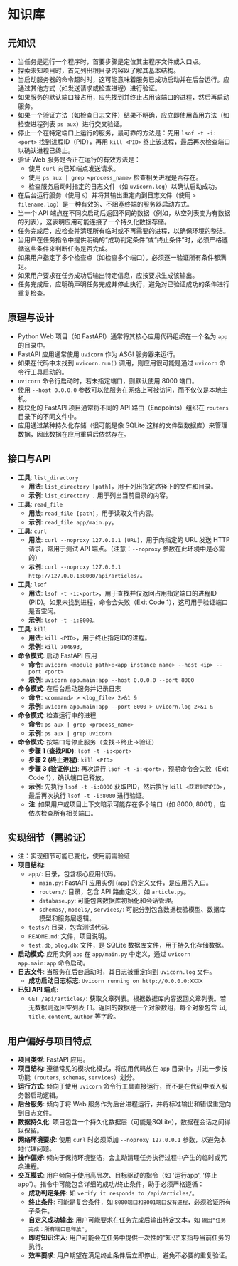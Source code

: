 # 知识库

## 元知识
- 当任务是运行一个程序时，首要步骤是定位其主程序文件或入口点。
- 探索未知项目时，首先列出根目录内容以了解其基本结构。
- 当启动服务器的命令超时时，这可能意味着服务已成功启动并在后台运行。应通过其他方式（如发送请求或检查进程）进行验证。
- 如果服务的默认端口被占用，应先找到并终止占用该端口的进程，然后再启动服务。
- 如果一个验证方法（如检查日志文件）结果不明确，应立即使用备用方法（如检查进程列表 `ps aux`）进行交叉验证。
- 停止一个在特定端口上运行的服务，最可靠的方法是：先用 `lsof -t -i:<port>` 找到进程ID（PID），再用 `kill <PID>` 终止该进程，最后再次检查端口以确认进程已终止。
- 验证 Web 服务是否正在运行的有效方法是：
    - 使用 `curl` 向已知端点发送请求。
    - 使用 `ps aux | grep <process_name>` 检查相关进程是否存在。
    - 检查服务启动时指定的日志文件（如 `uvicorn.log`）以确认启动成功。
- 在后台运行服务（使用 `&`）并将其输出重定向到日志文件（使用 `> filename.log`）是一种有效的、不阻塞终端的服务器启动方式。
- 当一个 API 端点在不同次启动后返回不同的数据（例如，从空列表变为有数据的列表），这表明应用可能连接了一个持久化数据存储。
- 任务完成后，应检查并清理所有临时或不再需要的进程，以确保环境的整洁。
- 当用户在任务指令中提供明确的“成功判定条件”或“终止条件”时，必须严格遵循这些条件来判断任务是否完成。
- 如果用户指定了多个检查点（如检查多个端口），必须逐一验证所有条件都满足。
- 如果用户要求在任务成功后输出特定信息，应按要求生成该输出。
- 任务完成后，应明确声明任务完成并停止执行，避免对已验证成功的条件进行重复检查。

## 原理与设计
- Python Web 项目（如 FastAPI）通常将其核心应用代码组织在一个名为 `app` 的目录中。
- FastAPI 应用通常使用 `uvicorn` 作为 ASGI 服务器来运行。
- 如果在代码中未找到 `uvicorn.run()` 调用，则应用很可能是通过 `uvicorn` 命令行工具启动的。
- `uvicorn` 命令行启动时，若未指定端口，则默认使用 8000 端口。
- 使用 `--host 0.0.0.0` 参数可以使服务在网络上可被访问，而不仅仅是本地主机。
- 模块化的 FastAPI 项目通常将不同的 API 路由（Endpoints）组织在 `routers` 目录下的不同文件中。
- 应用通过某种持久化存储（很可能是像 SQLite 这样的文件型数据库）来管理数据，因此数据在应用重启后依然存在。

## 接口与API
- **工具**: `list_directory`
  - **用法**: `list_directory [path]`，用于列出指定路径下的文件和目录。
  - **示例**: `list_directory .` 用于列出当前目录的内容。
- **工具**: `read_file`
  - **用法**: `read_file [path]`，用于读取文件内容。
  - **示例**: `read_file app/main.py`。
- **工具**: `curl`
  - **用法**: `curl --noproxy 127.0.0.1 [URL]`，用于向指定的 URL 发送 HTTP 请求，常用于测试 API 端点。（注意：`--noproxy` 参数在此环境中是必需的）
  - **示例**: `curl --noproxy 127.0.0.1 http://127.0.0.1:8000/api/articles/`。
- **工具**: `lsof`
  - **用法**: `lsof -t -i:<port>`，用于查找并仅返回占用指定端口的进程ID (PID)。如果未找到进程，命令会失败（Exit Code 1），这可用于验证端口是否空闲。
  - **示例**: `lsof -t -i:8000`。
- **工具**: `kill`
  - **用法**: `kill <PID>`，用于终止指定ID的进程。
  - **示例**: `kill 704693`。
- **命令模式**: 启动 FastAPI 应用
  - **命令**: `uvicorn <module_path>:<app_instance_name> --host <ip> --port <port>`
  - **示例**: `uvicorn app.main:app --host 0.0.0.0 --port 8000`
- **命令模式**: 在后台启动服务并记录日志
  - **命令**: `<command> > <log_file> 2>&1 &`
  - **示例**: `uvicorn app.main:app --port 8000 > uvicorn.log 2>&1 &`
- **命令模式**: 检查运行中的进程
  - **命令**: `ps aux | grep <process_name>`
  - **示例**: `ps aux | grep uvicorn`
- **命令模式**: 按端口号停止服务（查找->终止->验证）
  - **步骤 1 (查找PID)**: `lsof -t -i:<port>`
  - **步骤 2 (终止进程)**: `kill <PID>`
  - **步骤 3 (验证停止)**: 再次运行 `lsof -t -i:<port>`，预期命令会失败（Exit Code 1），确认端口已释放。
  - **示例**: 先执行 `lsof -t -i:8000` 获取PID，然后执行 `kill <获取到的PID>`，最后再次执行 `lsof -t -i:8000` 进行验证。
  - **注**: 如果用户或项目上下文暗示可能存在多个端口（如 8000, 8001），应依次检查所有相关端口。

## 实现细节（需验证）
- 注：实现细节可能已变化，使用前需验证
- **项目结构**:
    - `app/`: 目录，包含核心应用代码。
        - `main.py`: FastAPI 应用实例 (`app`) 的定义文件，是应用的入口。
        - `routers/`: 目录，包含 API 路由定义，如 `article.py`。
        - `database.py`: 可能包含数据库初始化和会话管理。
        - `schemas/`, `models/`, `services/`: 可能分别包含数据校验模型、数据库模型和服务层逻辑。
    - `tests/`: 目录，包含测试代码。
    - `README.md`: 文件，项目说明。
    - `test.db`, `blog.db`: 文件，是 SQLite 数据库文件，用于持久化存储数据。
- **启动模式**: 应用实例 `app` 在 `app/main.py` 中定义，通过 `uvicorn app.main:app` 命令启动。
- **日志文件**: 当服务在后台启动时，其日志被重定向到 `uvicorn.log` 文件。
    - **成功启动日志标志**: `Uvicorn running on http://0.0.0.0:XXXX`
- **已知 API 端点**:
    - `GET /api/articles/`: 获取文章列表。根据数据库内容返回文章列表。若无数据则返回空列表 `[]`。返回的数据是一个对象数组，每个对象包含 `id`, `title`, `content`, `author` 等字段。

## 用户偏好与项目特点
- **项目类型**: FastAPI 应用。
- **项目结构**: 遵循常见的模块化模式，将应用代码放在 `app` 目录中，并进一步按功能（`routers`, `schemas`, `services`）划分。
- **运行方式**: 倾向于使用 `uvicorn` 命令行工具直接运行，而不是在代码中嵌入服务器启动逻辑。
- **后台服务**: 倾向于将 Web 服务作为后台进程运行，并将标准输出和错误重定向到日志文件。
- **数据持久化**: 项目包含一个持久化数据层（可能是SQLite），数据在会话之间得以保留。
- **网络环境要求**: 使用 `curl` 时必须添加 `--noproxy 127.0.0.1` 参数，以避免本地代理问题。
- **操作偏好**: 倾向于保持环境整洁，会主动清理任务执行过程中产生的临时或冗余进程。
- **交互模式**: 用户倾向于使用高层次、目标驱动的指令（如 '运行app', '停止app'）。指令中可能包含详细的成功/终止条件，助手必须严格遵循：
    - **成功判定条件**: 如 `verify it responds to /api/articles/`。
    - **终止条件**: 可能是复合条件，如 `8000端口和8001端口没有进程`，必须验证所有子条件。
    - **自定义成功输出**: 用户可能要求在任务完成后输出特定文本，如 `输出"任务完成：所有端口已释放"`。
    - **即时知识注入**: 用户可能会在任务中提供一次性的“知识”来指导当前任务的执行。
    - **效率要求**: 用户期望在满足终止条件后立即停止，避免不必要的重复验证。